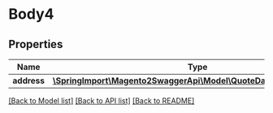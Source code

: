 # Body4

## Properties
Name | Type | Description | Notes
------------ | ------------- | ------------- | -------------
**address** | [**\SpringImport\Magento2SwaggerApi\Model\QuoteDataAddressInterface**](QuoteDataAddressInterface.md) |  | 

[[Back to Model list]](../README.md#documentation-for-models) [[Back to API list]](../README.md#documentation-for-api-endpoints) [[Back to README]](../README.md)


